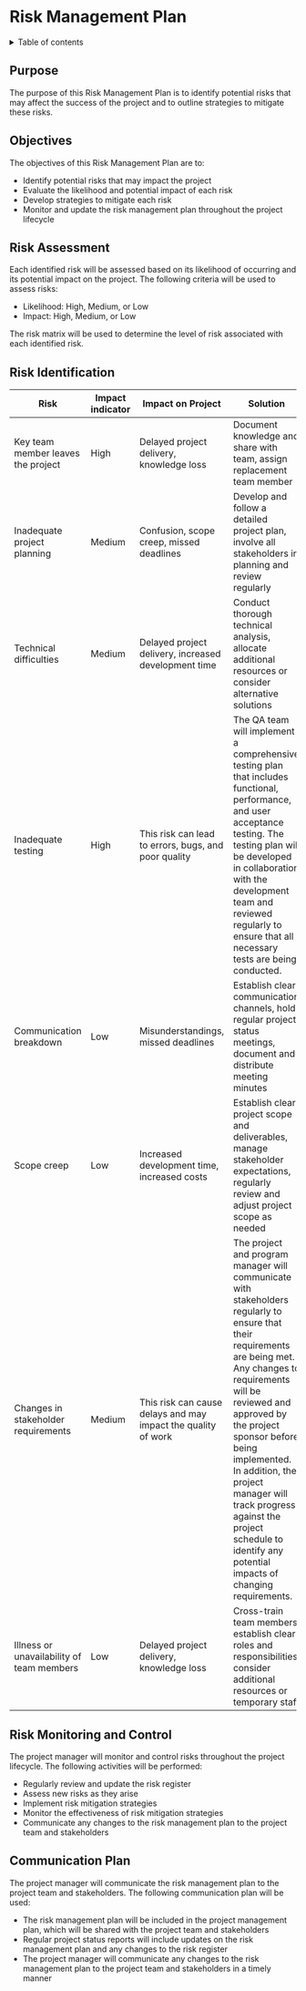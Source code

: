 

<h1> Risk Management Plan </h1>

<details>
<summary>Table of contents</summary>

- [Purpose](#purpose)
- [Objectives](#objectives)
- [Risk Assessment](#risk-assessment)
- [Risk Identification](#risk-identification)
- [Risk Monitoring and Control](#risk-monitoring-and-control)
- [Communication Plan](#communication-plan)
</details>


## Purpose

The purpose of this Risk Management Plan is to identify potential risks that may affect the success of the project and to outline strategies to mitigate these risks.

## Objectives

The objectives of this Risk Management Plan are to:

- Identify potential risks that may impact the project
- Evaluate the likelihood and potential impact of each risk
- Develop strategies to mitigate each risk
- Monitor and update the risk management plan throughout the project lifecycle



## Risk Assessment

Each identified risk will be assessed based on its likelihood of occurring and its potential impact on the project. The following criteria will be used to assess risks:

- Likelihood: High, Medium, or Low
- Impact: High, Medium, or Low

The risk matrix will be used to determine the level of risk associated with each identified risk.


## Risk Identification

| Risk | Impact indicator | Impact on Project | Solution | Likelihood | 
|----------|-------|------------------|----------|----- | 
| Key team member leaves the project | High | Delayed project delivery, knowledge loss | Document knowledge and share with team, assign replacement team member | Low| 
| Inadequate project planning | Medium | Confusion, scope creep, missed deadlines | Develop and follow a detailed project plan, involve all stakeholders in planning and review regularly |Low | 
| Technical difficulties | Medium | Delayed project delivery, increased development time | Conduct thorough technical analysis, allocate additional resources or consider alternative solutions |Medium | 
| Inadequate testing | High | This risk can lead to errors, bugs, and poor quality | The QA team will implement a comprehensive testing plan that includes functional, performance, and user acceptance testing. The testing plan will be developed in collaboration with the development team and reviewed regularly to ensure that all necessary tests are being conducted. |Medium | 
| Communication breakdown | Low | Misunderstandings, missed deadlines | Establish clear communication channels, hold regular project status meetings, document and distribute meeting minutes |High | 
| Scope creep | Low | Increased development time, increased costs | Establish clear project scope and deliverables, manage stakeholder expectations, regularly review and adjust project scope as needed | Low | 
| Changes in stakeholder requirements | Medium | This risk can cause delays and may impact the quality of work | The project and program manager will communicate with stakeholders regularly to ensure that their requirements are being met. Any changes to requirements will be reviewed and approved by the project sponsor before being implemented. In addition, the project manager will track progress against the project schedule to identify any potential impacts of changing requirements. | Medium | 
| Illness or unavailability of team members | Low | Delayed project delivery, knowledge loss | Cross-train team members, establish clear roles and responsibilities, consider additional resources or temporary staff |Medium | 


## Risk Monitoring and Control

The project manager will monitor and control risks throughout the project lifecycle. The following activities will be performed:

- Regularly review and update the risk register
- Assess new risks as they arise
- Implement risk mitigation strategies
- Monitor the effectiveness of risk mitigation strategies
- Communicate any changes to the risk management plan to the project team and stakeholders

## Communication Plan

The project manager will communicate the risk management plan to the project team and stakeholders. The following communication plan will be used:

- The risk management plan will be included in the project management plan, which will be shared with the project team and stakeholders
- Regular project status reports will include updates on the risk management plan and any changes to the risk register
- The project manager will communicate any changes to the risk management plan to the project team and stakeholders in a timely manner





